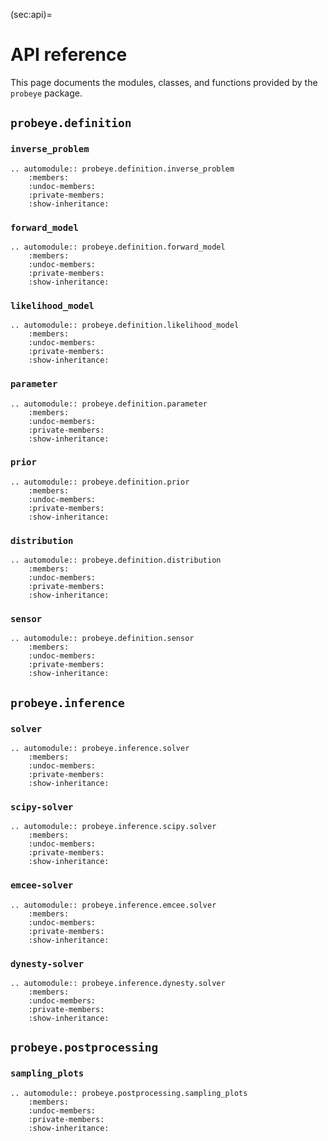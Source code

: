 (sec:api)=
# API reference

This page documents the modules, classes, and functions provided by the `probeye` 
package.

## `probeye.definition`
### `inverse_problem`
```{eval-rst}
.. automodule:: probeye.definition.inverse_problem
    :members:
    :undoc-members:
    :private-members:
    :show-inheritance:
```
### `forward_model`
```{eval-rst}
.. automodule:: probeye.definition.forward_model
    :members:
    :undoc-members:
    :private-members:
    :show-inheritance:
```
### `likelihood_model`
```{eval-rst}
.. automodule:: probeye.definition.likelihood_model
    :members:
    :undoc-members:
    :private-members:
    :show-inheritance:
```
### `parameter`
```{eval-rst}
.. automodule:: probeye.definition.parameter
    :members:
    :undoc-members:
    :private-members:
    :show-inheritance:
```
### `prior`
```{eval-rst}
.. automodule:: probeye.definition.prior
    :members:
    :undoc-members:
    :private-members:
    :show-inheritance:
```
### `distribution`
```{eval-rst}
.. automodule:: probeye.definition.distribution
    :members:
    :undoc-members:
    :private-members:
    :show-inheritance:
```
### `sensor`
```{eval-rst}
.. automodule:: probeye.definition.sensor
    :members:
    :undoc-members:
    :private-members:
    :show-inheritance:
```

## `probeye.inference`
### `solver`
```{eval-rst}
.. automodule:: probeye.inference.solver
    :members:
    :undoc-members:
    :private-members:
    :show-inheritance:
```

### `scipy-solver`
```{eval-rst}
.. automodule:: probeye.inference.scipy.solver
    :members:
    :undoc-members:
    :private-members:
    :show-inheritance:
```

### `emcee-solver`
```{eval-rst}
.. automodule:: probeye.inference.emcee.solver
    :members:
    :undoc-members:
    :private-members:
    :show-inheritance:
```

### `dynesty-solver`
```{eval-rst}
.. automodule:: probeye.inference.dynesty.solver
    :members:
    :undoc-members:
    :private-members:
    :show-inheritance:
```

## `probeye.postprocessing`
### `sampling_plots`
```{eval-rst}
.. automodule:: probeye.postprocessing.sampling_plots
    :members:
    :undoc-members:
    :private-members:
    :show-inheritance:
```
